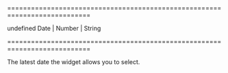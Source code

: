 ===========================================================================
<!--default-->undefined<!--/default-->
<!--type-->Date | Number | String<!--/type-->
===========================================================================

<!--shortDescription-->
The latest date the widget allows you to select.
<!--/shortDescription-->

<!--fullDescription-->

<!--/fullDescription-->
